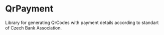 # QrPayment

Library for generating QrCodes with payment details according to standart of Czech Bank Association.
